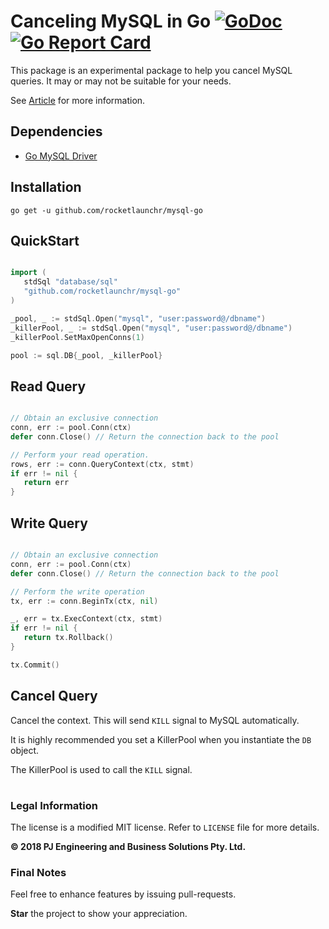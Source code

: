 Canceling MySQL in Go [![GoDoc](http://godoc.org/github.com/rocketlaunchr/mysql-go?status.svg)](http://godoc.org/github.com/rocketlaunchr/mysql-go) [![Go Report Card](https://goreportcard.com/badge/github.com/rocketlaunchr/mysql-go)](https://goreportcard.com/report/github.com/rocketlaunchr/mysql-go)
===============

This package is an experimental package to help you cancel MySQL queries.
It may or may not be suitable for your needs.

See [Article](https://medium.com/@rocketlaunchr.cloud/canceling-mysql-in-go-827ed8f83b30) for more information.

## Dependencies

* [Go MySQL Driver](https://github.com/go-sql-driver/mysql)

## Installation

```
go get -u github.com/rocketlaunchr/mysql-go
```

## QuickStart

```go

import (
   stdSql "database/sql"
   "github.com/rocketlaunchr/mysql-go"
)

_pool, _ := stdSql.Open("mysql", "user:password@/dbname")
_killerPool, _ := stdSql.Open("mysql", "user:password@/dbname")
_killerPool.SetMaxOpenConns(1)

pool := sql.DB{_pool, _killerPool}

```

## Read Query

```go

// Obtain an exclusive connection
conn, err := pool.Conn(ctx)
defer conn.Close() // Return the connection back to the pool

// Perform your read operation.
rows, err := conn.QueryContext(ctx, stmt)
if err != nil {
   return err
}

```

## Write Query

```go

// Obtain an exclusive connection
conn, err := pool.Conn(ctx)
defer conn.Close() // Return the connection back to the pool

// Perform the write operation
tx, err := conn.BeginTx(ctx, nil)

_, err = tx.ExecContext(ctx, stmt)
if err != nil {
   return tx.Rollback()
}

tx.Commit()
```

## Cancel Query

Cancel the context. This will send `KILL` signal to MySQL automatically.

It is highly recommended you set a KillerPool when you instantiate the `DB` object.

The KillerPool is used to call the `KILL` signal.


#

### Legal Information

The license is a modified MIT license. Refer to `LICENSE` file for more details.

**© 2018 PJ Engineering and Business Solutions Pty. Ltd.**

### Final Notes

Feel free to enhance features by issuing pull-requests.

**Star** the project to show your appreciation.
